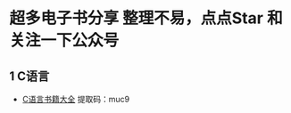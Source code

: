 # 超多电子书分享 整理不易，点点Star 和关注一下公众号


## 1 C语言

- [C语言书籍大全](https://pan.baidu.com/s/1fKho6K3aLpLDbGgt7McPHg) 提取码：muc9
